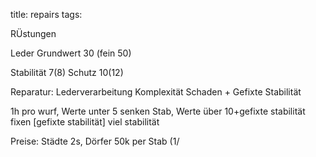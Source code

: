 title: repairs
tags: 

RÜstungen

Leder Grundwert 30 (fein 50)

Stabilität 7(8)
Schutz 10(12)

Reparatur: 
Lederverarbeitung Komplexität Schaden + Gefixte Stabilität

1h pro wurf, 
Werte unter 5 senken Stab,
Werte über 10+gefixte stabilität fixen [gefixte stabilität] viel stabilität

Preise: Städte 2s, Dörfer 50k per Stab (1/